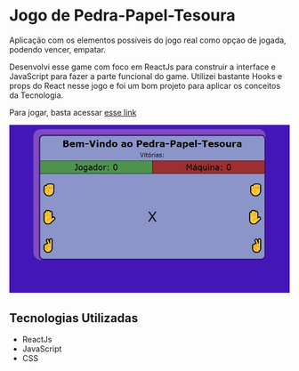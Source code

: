 # Jogo de Pedra-Papel-Tesoura

Aplicação com os elementos possíveis do jogo real como opçao de jogada, podendo vencer, empatar.

Desenvolvi esse game com foco em ReactJs para construir a interface e JavaScript para fazer a parte funcional do game. Utilizei bastante Hooks e props do React nesse jogo e foi um bom projeto para aplicar os conceitos da Tecnologia.

Para jogar, basta acessar <a href="https://pedra-papel-tesoura-victorgarciadss.vercel.app/">esse link</a>

<img src="public/imagem-projeto.png">

<br>

## Tecnologias Utilizadas

<ul>
    <li>ReactJs</li>
    <li>JavaScript</li>
    <li>CSS</li>
    
</ul>